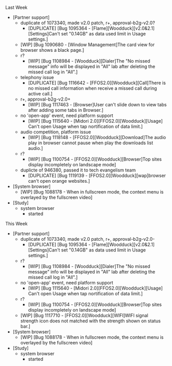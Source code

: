 Last Week

* [Partner support]
  - duplicate of 1073340, made v2.0 patch, r+, approval-b2g-v2.0?
    - [DUPLICATE] [Bug 1095364 - [Flame][Woodduck][v2.0&2.1][Settings]Can't set "0.14GB" as data used limit in Usage settings.]
  - [WIP] [Bug 1090680 - [Window Management]The card view for browser shows a black page.]
  - r?
    - [WIP] [Bug 1108984 - [Woodduck][Dialer]The "No missed message" info will be displayed in "All" lab after deleting the missed call log in "All".]
  - telephony issue
    - [DUPLICATE] [Bug 1116642 - [FFOS2.0][Woodduck][Call]There is no missed call information when receive a missed call during active call.]
  - r+, approval-b2g-v2.0+
    - [WIP] [Bug 1117463 - [Browser]User can't slide down to view tabs after adding some tabs in Browser.]
  - no 'open-app' event, need platform support
    - [WIP] [Bug 1115640 - [Midori 2.0][FFOS2.0][Woodduck][Usage] Can't open Usage when tap nortification of data limit.]
  - audio competition, platform issue
    - [WIP] [Bug 1118148 - [FFOS2.0][Woodduck][Download]The audio play in browser cannot pause when play the downloads list audio.]
  - r?
    - [WIP] [Bug 1100754 - [FFOS2.0][Woodduck][Browser]Top sites display incompletely on landscape mode]
  - duplicte of 946380, passed it to tech evangelism team
    - [DUPLICATE] [Bug 1119139 - [FFOS2.0][Woodduck][wap]browser can't open orange websites.]
* [System browser]
  - [WIP] [Bug 1088178 - When in fullscreen mode, the context menu is overlayed by the fullscreen video]
* [Study]
  - system browser
    - started

This Week

* [Partner support]
  - duplicate of 1073340, made v2.0 patch, r+, approval-b2g-v2.0-
    - [DUPLICATE] [Bug 1095364 - [Flame][Woodduck][v2.0&2.1][Settings]Can't set "0.14GB" as data used limit in Usage settings.]
  - r?
    - [WIP] [Bug 1108984 - [Woodduck][Dialer]The "No missed message" info will be displayed in "All" lab after deleting the missed call log in "All".]
  - no 'open-app' event, need platform support
    - [WIP] [Bug 1115640 - [Midori 2.0][FFOS2.0][Woodduck][Usage] Can't open Usage when tap nortification of data limit.]
  - r?
    - [WIP] [Bug 1100754 - [FFOS2.0][Woodduck][Browser]Top sites display incompletely on landscape mode]
  - [WIP] [Bug 1117710 - [FFOS2.0][Woodduck][WIFI]WIFI signal strength icon does not matched with the strength shown on status bar.]
* [System browser]
  - [WIP] [Bug 1088178 - When in fullscreen mode, the context menu is overlayed by the fullscreen video]
* [Study]
  - system browser
    - started
